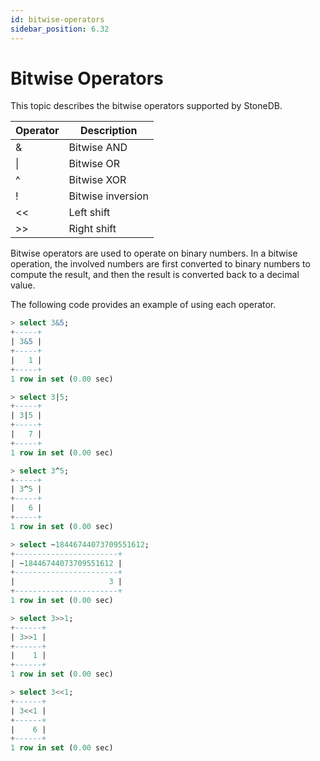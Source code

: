 ```yaml
---
id: bitwise-operators
sidebar_position: 6.32
---
```


# Bitwise Operators

This topic describes the bitwise operators supported by StoneDB.

| **Operator** | **Description** |
| --- | --- |
| & | Bitwise AND |
| &#124; | Bitwise OR |
| ^ | Bitwise XOR |
| ! | Bitwise inversion |
| << | Left shift |
| >> | Right shift |

Bitwise operators are used to operate on binary numbers. In a bitwise operation, the involved numbers are first converted to binary numbers to compute the result, and then the result is converted back to a decimal value.

The following code provides an example of using each operator.

```sql
> select 3&5;
+-----+
| 3&5 |
+-----+
|   1 |
+-----+
1 row in set (0.00 sec)

> select 3|5;
+-----+
| 3|5 |
+-----+
|   7 |
+-----+
1 row in set (0.00 sec)

> select 3^5;
+-----+
| 3^5 |
+-----+
|   6 |
+-----+
1 row in set (0.00 sec)

> select ~18446744073709551612;
+-----------------------+
| ~18446744073709551612 |
+-----------------------+
|                     3 |
+-----------------------+
1 row in set (0.00 sec)

> select 3>>1;
+------+
| 3>>1 |
+------+
|    1 |
+------+
1 row in set (0.00 sec)

> select 3<<1;
+------+
| 3<<1 |
+------+
|    6 |
+------+
1 row in set (0.00 sec)
```